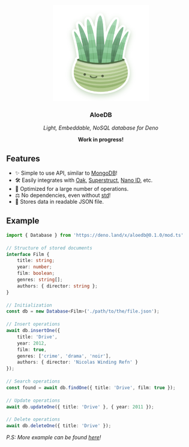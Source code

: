 <p align="center">
	<img src="https://raw.githubusercontent.com/Kirlovon/AloeDB/master/other/head.png" alt="Zoomtastic Logo" width="256">
</p>

<h3 align="center">AloeDB</h3>
<p align="center"><i>Light, Embeddable, NoSQL database for Deno</i></p>

<p align="center">
    <b>Work in progress!</b>
</p>

## Features
* ✨ Simple to use API, similar to [MongoDB](https://www.mongodb.com/)!
* 🛠 Easily integrates with [Oak](https://github.com/oakserver/oak), [Superstruct](https://github.com/ianstormtaylor/superstruct), [Nano ID](https://github.com/ai/nanoid), etc.
* 🚀 Optimized for a large number of operations.
* ⚖ No dependencies, even without [std](https://deno.land/std)!
* 📁 Stores data in readable JSON file.

## Example
```typescript
import { Database } from 'https://deno.land/x/aloedb@0.1.0/mod.ts'

// Structure of stored documents
interface Film {
    title: string;
    year: number;
    film: boolean;
    genres: string[];
    authors: { director: string };
}

// Initialization
const db = new Database<Film>('./path/to/the/file.json');

// Insert operations
await db.insertOne({ 
    title: 'Drive', 
    year: 2012,
    film: true,
    genres: ['crime', 'drama', 'noir'],
    authors: { director: 'Nicolas Winding Refn' }
});

// Search operations
const found = await db.findOne({ title: 'Drive', film: true });

// Update operations
await db.updateOne({ title: 'Drive' }, { year: 2011 });

// Delete operations
await db.deleteOne({ title: 'Drive' });
```
_P.S: More example can be found [here](https://github.com/Kirlovon/AloeDB/tree/master/examples)!_